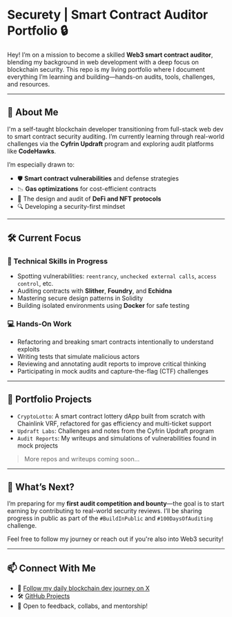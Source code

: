 # Securety | Smart Contract Auditor Portfolio 🔒

Hey! I’m on a mission to become a skilled **Web3 smart contract auditor**, blending my background in web development with a deep focus on blockchain security. This repo is my living portfolio where I document everything I’m learning and building—hands-on audits, tools, challenges, and resources.

---

## 🧠 About Me

I'm a self-taught blockchain developer transitioning from full-stack web dev to smart contract security auditing. I’m currently learning through real-world challenges via the **Cyfrin Updraft** program and exploring audit platforms like **CodeHawks**.

I’m especially drawn to:
- 🛡️ **Smart contract vulnerabilities** and defense strategies  
- 📉 **Gas optimizations** for cost-efficient contracts  
- 🧩 The design and audit of **DeFi and NFT protocols**  
- 🔍 Developing a security-first mindset

---

## 🛠 Current Focus

### 📘 Technical Skills in Progress
- Spotting vulnerabilities: `reentrancy`, `unchecked external calls`, `access control`, etc.  
- Auditing contracts with **Slither**, **Foundry**, and **Echidna**  
- Mastering secure design patterns in Solidity  
- Building isolated environments using **Docker** for safe testing  

### 💻 Hands-On Work
- Refactoring and breaking smart contracts intentionally to understand exploits  
- Writing tests that simulate malicious actors  
- Reviewing and annotating audit reports to improve critical thinking  
- Participating in mock audits and capture-the-flag (CTF) challenges  

---

## 📁 Portfolio Projects

- `CryptoLotto`: A smart contract lottery dApp built from scratch with Chainlink VRF, refactored for gas efficiency and multi-ticket support  
- `Updraft Labs`: Challenges and notes from the Cyfrin Updraft program  
- `Audit Reports`: My writeups and simulations of vulnerabilities found in mock projects  

> More repos and writeups coming soon...

---

## 🚀 What’s Next?

I’m preparing for my **first audit competition and bounty**—the goal is to start earning by contributing to real-world security reviews. I’ll be sharing progress in public as part of the `#BuildInPublic` and `#100DaysOfAuditing` challenge.  

Feel free to follow my journey or reach out if you're also into Web3 security!

---

## 📫 Connect With Me

- 🧵 [Follow my daily blockchain dev journey on X](https://x.com/0x_ntn)  
- 🛠️ [GitHub Projects](https://github.com/0xNTN-hash)  
- 💬 Open to feedback, collabs, and mentorship!
